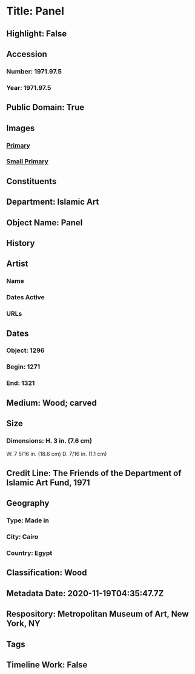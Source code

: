 # Title: Panel
## Highlight: False
## Accession
### Number: 1971.97.5
### Year: 1971.97.5
## Public Domain: True
## Images
### [Primary](https://images.metmuseum.org/CRDImages/is/original/sf1971-97-5a.jpg)
### [Small Primary](https://images.metmuseum.org/CRDImages/is/web-large/sf1971-97-5a.jpg)
## Constituents
## Department: Islamic Art
## Object Name: Panel
## History
## Artist
### Name
### Dates Active
### URLs
## Dates
### Object: 1296
### Begin: 1271
### End: 1321
## Medium: Wood; carved
## Size
### Dimensions: H. 3 in. (7.6 cm)
W. 7 5/16 in. (18.6 cm)
D. 7/16 in. (1.1 cm)
## Credit Line: The Friends of the Department of Islamic Art Fund, 1971
## Geography
### Type: Made in
### City: Cairo
### Country: Egypt
## Classification: Wood
## Metadata Date: 2020-11-19T04:35:47.7Z
## Respository: Metropolitan Museum of Art, New York, NY
## Tags
## Timeline Work: False
